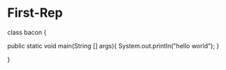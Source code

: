 # First-Rep
class bacon {

  public static void main(String [] args){
    System.out.println("hello world");
  }
  
}
